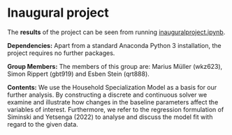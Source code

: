 # Inaugural project

The **results** of the project can be seen from running [inauguralproject.ipynb](inauguralproject.ipynb).

**Dependencies:** Apart from a standard Anaconda Python 3 installation, the project requires no further packages.

**Group Members:** The members of this group are: Marius Müller (wkz623), Simon Rippert (gbt919) and Esben Stein (qrt888). 

**Contents:** We use the Household Specialization Model as a basis for our further analysis. By constructing a discrete and continuous solver we examine and illustrate how changes in the baseline parameters affect the variables of interest. Furthermore, we refer to the regression formulation of Siminski and Yetsenga (2022) to analyse and discuss the model fit with regard to the given data.
